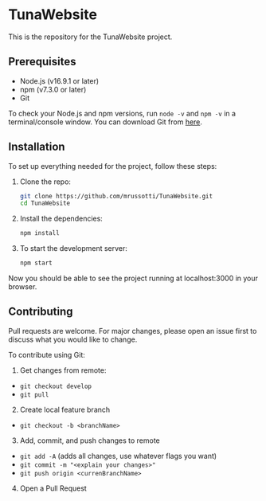 # TunaWebsite

This is the repository for the TunaWebsite project.

## Prerequisites

- Node.js (v16.9.1 or later)
- npm (v7.3.0 or later)
- Git

To check your Node.js and npm versions, run `node -v` and `npm -v` in a terminal/console window. You can download Git from [here](https://git-scm.com/downloads).

## Installation

To set up everything needed for the project, follow these steps:

1. Clone the repo:

    ```bash
    git clone https://github.com/mrussotti/TunaWebsite.git
    cd TunaWebsite
    ```

2. Install the dependencies:

    ```bash
    npm install
    ```

3. To start the development server:

    ```bash
    npm start
    ```

Now you should be able to see the project running at localhost:3000 in your browser.

## Contributing

Pull requests are welcome. For major changes, please open an issue first to discuss what you would like to change.

To contribute using Git:

1. Get changes from remote:
 - `git checkout develop`
 - `git pull`

2. Create local feature branch
 - `git checkout -b <branchName>`

3. Add, commit, and push changes to remote
 - `git add -A` (adds all changes, use whatever flags you want)
 - `git commit -m "<explain your changes>"`
 - `git push origin <currenBranchName>`

4. Open a Pull Request


